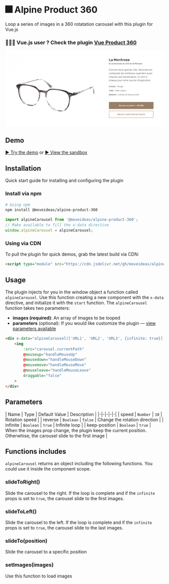 # 🎆 Alpine Product 360
Loop a series of images in a 360 rotatation carousel with this plugin for Vue.js

### 🙋🏼‍♂️ Vue.js user ? Check the plugin [Vue Product 360](https://github.com/moveideas/vue-product-360)

![Demo Screenshot](./screenshot.png)

## Demo

[▶️ Try the demo](https://nsfpk.csb.app/) or [▶️ View the sandbox](https://codesandbox.io/s/charming-black-nsfpk?file=/index.html)

## Installation

Quick start guide for installing and configuring the plugin

### Install via npm

```sh
# Using npm
npm install @moveideas/alpine-product-360
```

```javascript
import alpineCarousel from '@moveideas/alpine-product-360';
// Make available to fill the x-data directive
window.alpineCarousel = alpineCarousel;
```

### Using via CDN 

To pull the plugin for quick demos, grab the latest build via CDN:

```html
<script type="module" src="https://cdn.jsdelivr.net/gh/moveideas/alpine-product-360@1.1.1/dist/index.min.js"></script>
```

## Usage

The plugin injects for you in the window object a function called `alpineCarousel`. Use this function creating a new component with the `x-data` directive, and initialize it with the `start` function. The `alpineCarousel` function takes two parameters:

- **images (required)**: An array of images to be looped
- **parameters** (optional): If you would like customize the plugin — [view parameters available](##Parameters)

```html
<div x-data="alpineCarousel(['URL1', 'URL2', 'URL3', {infinite: true}])" x-init="start()">
    <img
        :src="carousel.currentPath"
        @mouseup="handleMouseUp"
        @mousedown="handleMouseDown"
        @mousemove="handleMouseMove"
        @mouseleave="handleMouseLeave" 
        draggable="false"
    >
</div>
```

## Parameters

| Name | Type | Default Value | Description |
|-|-|-|-|-|
| speed | `Number` | `10` | Rotation speed |
| reverse | `Boolean` | `false` | Change the rotation direction |
| infinite | `Boolean` | `true` | Infinite loop |
| keep-position | `Boolean` | `true` | When the images prop change, the plugin keep the current position. Otherwhise, the carousel slide to the first image |

## Functions includes
`alpineCarousel` returns an object including the following functions. You could use it inside the component scope. 

### slideToRight() 
Slide the carousel to the right. If the loop is complete and if the `infinite` props is set to `true`, the carousel slide to the first images.

### slideToLeft()
Slide the carousel to the left. If the loop is complete and if the `infinite` props is set to `true`, the carousel slide to the last images.

### slideTo(position)
Slide the carousel to a specific position 

### setImages(images)
Use this function to load images 
